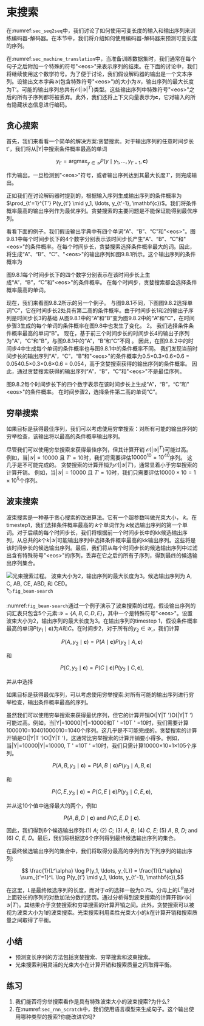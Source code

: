 

<!--
 * @version:
 * @Author:  StevenJokess https://github.com/StevenJokess
 * @Date: 2020-07-29 21:50:57
 * @LastEditors:  StevenJokess https://github.com/StevenJokess
 * @LastEditTime: 2020-10-06 23:32:19
 * @Description:MT, improve
 * @TODO::
 * @Reference:http://preview.d2l.ai/d2l-en/master/chapter_recurrent-modern/beam-search.html
-->

# 束搜索

在:numref:`sec_seq2seq`中，我们讨论了如何使用可变长度的输入和输出序列来训练编码器-解码器。在本节中，我们将介绍如何使用编码器-解码器来预测可变长度的序列。

在:numref:`sec_machine_translation`中，当准备训练数据集时，我们通常在每个句子之后附加一个特殊的符号"&lt;eos&gt;"来表示序列的结束。在下面的讨论中，我们将继续使用这个数学符号。为了便于讨论，我们假设解码器的输出是一个文本序列。设输出文本字典$\mathcal{Y}$(包含特殊符号"&lt;eos&gt;")的大小为$\mathcal{Y}$，输出序列的最大长度为T’。可能的输出序列总共有$\mathcal{O}(\left|\mathcal{Y}\right|^{T'})$类型。这些输出序列中特殊符号"&lt;eos&gt;"之后的所有子序列都将被丢弃。此外，我们还将上下文向量表示为$\mathbf{c}$，它对输入的所有隐藏状态信息进行编码。

## 贪心搜索

首先，我们来看看一个简单的解决方案:贪婪搜索。对于输出序列的任意时间步长t'，我们将从|Y|中搜索条件概率最高的单词

$$y_{t'} = \operatorname*{argmax}_{y \in \mathcal{Y}} P(y \mid y_1, \ldots, y_{t'-1}, \mathbf{c})$$

作为输出。一旦检测到"&lt;eos&gt;"符号，或者输出序列达到其最大长度$T'$，则完成输出。

正如我们在讨论解码器时提到的，根据输入序列生成输出序列的条件概率为 $\prod_{t'=1}^{T'} P(y_{t'} \mid y_1, \ldots, y_{t'-1}, \mathbf{c})$。我们将条件概率最高的输出序列作为最优序列。贪婪搜索的主要问题是不能保证能得到最优序列。

看看下面的例子。我们假设输出字典中有四个单词“A”、“B”、“C”和"&lt;eos&gt;"。图9.8.1中每个时间步长下的4个数字分别表示该时间步长产生“A”、“B”、“C”和"&lt;eos&gt;"的条件概率。在每个时间步长，贪婪搜索选择条件概率最大的词。因此，将生成“A”、“B”、“C”、"&lt;eos&gt;"的输出序列如图9.8.1所示。这个输出序列的条件概率为

图9.8.1每个时间步长下的四个数字分别表示在该时间步长上生成“A”，“B”，“C”和"&lt;eos&gt;"的条件概率。 在每个时间步，贪婪搜索都会选择条件概率最高的单词。

现在，我们来看图9.8.2所示的另一个例子。 与图9.8.1不同，下图图9.8.2选择单词“C”，它在时间步长2处具有第二高的条件概率。由于时间步长1和2的输出子序列是时间步长3的基础 从图9.8.1中的“A”和“B”变为图9.8.2中的“A”和“C”，在时间步骤3生成的每个单词的条件概率在图9.8中也发生了变化。 2。 我们选择条件条件概率最高的单词“B”。 现在，基于前三个时间步长的时间步长4的输出子序列为“A”，“C”和“B”，与图9.8.1中的“A”，“B”和“C”不同 。 因此，在图9.8.2中的时间步4中生成每个单词的条件概率也与图9.8.1中的条件概率不同。 我们发现当前时间步长的输出序列“A”，“C”，“B”和"&lt;eos&gt;"的条件概率为0.5×0.3×0.6×0.6 = 0.0540.5×0.3×0.6×0.6 = 0.054，高于贪婪搜索获得的输出序列的条件概率。 因此，通过贪婪搜索获得的输出序列“A”，“B”，“C”和"&lt;eos&gt;"不是最佳序列。

图9.8.2每个时间步长下的四个数字表示在该时间步长上生成“A”，“B”，“C”和"&lt;eos&gt;"的条件概率。 在时间步骤2，选择条件第二高的单词“C”。

## 穷举搜索

如果目标是获得最佳序列，我们可以考虑使用穷举搜索：对所有可能的输出序列的穷举检查，该输出将以最高的条件概率输出序列。

尽管我们可以使用穷举搜索来获得最佳序列，但其计算开销 $\mathcal{O}(\left|\mathcal{Y}\right|^{T'})$可能过高。 例如，当$|\mathcal{Y}|=10000$ 且 $T'=10$时，我们将需要评估$10000^{10} = 10^{40}$序列。 这几乎是不可能完成的。 贪婪搜索的计算开销为$\mathcal{O}(\left|\mathcal{Y}\right|T')$，通常显着小于穷举搜索的计算开销。 例如，当$|\mathcal{Y}|=10000$ 且 $T'=10$时，我们只需要评估$10000\times10=1\times10^5$个序列。

## 波束搜索

波束搜索是一种基于贪心搜索的改进算法。它有一个超参数叫做光束大小， $k$。在timestep1，我们选择条件概率最高的 $k$个单词作为 $k$候选输出序列的第一个单词。对于后续的每个时间步长，我们将根据前一个时间步长中的kk候选输出序列，从总共的$k$个$k\left|\mathcal{Y}\right|$可能输出序列中选择条件概率最高的kk输出序列。这些将是该时间步长的候选输出序列。最后，我们将从每个时间步长的候选输出序列中过滤出含有特殊符号"&lt;eos&gt;"的序列，丢弃在它之后的所有子序列，得到最终的候选输出序列集合。

![光束搜索过程。 波束大小为2，输出序列的最大长度为3。候选输出序列为 $A$, $C$, $AB$, $CE$, $ABD$, 和 $CED$。 ](../img/beam-search.svg)
:label:`fig_beam-search`

:numref:`fig_beam-search`通过一个例子演示了波束搜索的过程。假设输出序列的词汇表只包含5个元素:$\mathcal{Y} = \{A, B, C, D, E\}$，其中一个是特殊符号"&lt;eos&gt;"。设置波束大小为2，输出序列的最大长度为3。在输出序列的timestep 1，假设条件概率最高的单词$P(y_1 \mid \mathbf{c})$为$A$和$C$。在时间步2，对于所有的$y_2 \in \mathcal{Y},$，我们计算

$$P(A, y_2 \mid \mathbf{c}) = P(A \mid \mathbf{c})P(y_2 \mid A, \mathbf{c})$$

和

$$P(C, y_2 \mid \mathbf{c}) = P(C \mid \mathbf{c})P(y_2 \mid C, \mathbf{c}),$$

并从中选择

如果目标是获得最优序列，可以考虑使用穷举搜索:对所有可能的输出序列进行穷举检查，输出条件概率最高的序列。

虽然我们可以使用穷举搜索来获得最优序列，但它的计算开销O(|Y|T ')O(|Y|T ')可能过高。例如，当|Y|=10000|Y|=10000和T ' =10T ' =10时，我们需要计算1000010=10401000010=1040个序列。这几乎是不可能完成的。贪婪搜索的计算开销是O(|Y|T ')O(|Y|T ')，这通常比穷举搜索的计算开销要小得多。例如，当|Y|=10000|Y|=10000, T ' =10T ' =10时，我们只需计算10000×10=1×105个序列。

$$P(A, B, y_3 \mid \mathbf{c}) = P(A, B \mid \mathbf{c})P(y_3 \mid A, B, \mathbf{c})$$

和

$$P(C, E, y_3 \mid \mathbf{c}) = P(C, E \mid \mathbf{c})P(y_3 \mid C, E, \mathbf{c}),$$

并从这10个值中选择最大的两个，例如

$$P(A, B, D \mid \mathbf{c}) \text{  and  } P(C, E, D \mid  \mathbf{c}).$$

因此，我们得到6个候选输出序列:(1) $A$; (2) $C$; (3) $A$, $B$; (4) $C$, $E$; (5) $A$, $B$, $D$; and (6) $C$, $E$, $D$。最后，我们将根据这6个序列得到最终候选输出序列的集合。

在最终候选输出序列的集合中，我们将取得分最高的序列作为下列序列的输出序列:

$$ \frac{1}{L^\alpha} \log P(y_1, \ldots, y_{L}) = \frac{1}{L^\alpha} \sum_{t'=1}^L \log P(y_{t'} \mid y_1, \ldots, y_{t'-1}, \mathbf{c}),$$

在这里，$L$是最终候选序列的长度，而对于$\alpha$的选择一般为0.75。分母上的$L^\alpha$是对上面较长的序列的对数加法分数的惩罚。通过分析得到波束搜索的计算开销$\mathcal{O}(k\left|\mathcal{Y}\right|T')$。其结果介于贪婪搜索和穷举搜索的计算开销之间。此外，贪婪搜索可以被视为波束大小为1的波束搜索。光束搜索利用柔性光束大小的$k$在计算开销和搜索质量之间取得了平衡。

## 小结

* 预测变长序列的方法包括贪婪搜索、穷举搜索和波束搜索。
* 光束搜索利用灵活的光束大小在计算开销和搜索质量之间取得平衡。

## 练习

1. 我们能否将穷举搜索看作是具有特殊波束大小的波束搜索?为什么?
1. 在:numref:`sec_rnn_scratch`中，我们使用语言模型来生成句子。这个输出使用哪种类型的搜索?你能改进它吗?
